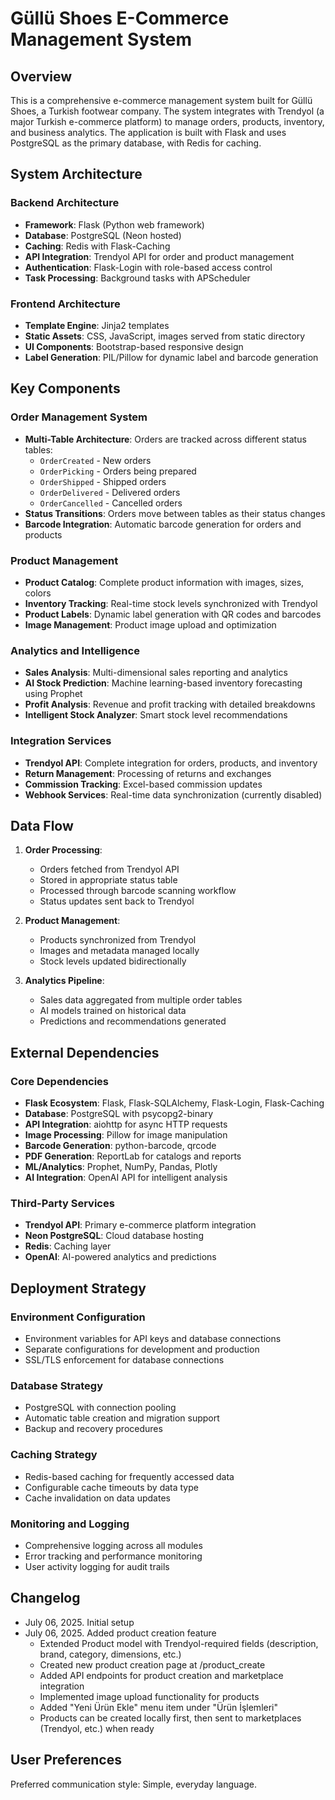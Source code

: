 # Güllü Shoes E-Commerce Management System

## Overview

This is a comprehensive e-commerce management system built for Güllü Shoes, a Turkish footwear company. The system integrates with Trendyol (a major Turkish e-commerce platform) to manage orders, products, inventory, and business analytics. The application is built with Flask and uses PostgreSQL as the primary database, with Redis for caching.

## System Architecture

### Backend Architecture
- **Framework**: Flask (Python web framework)
- **Database**: PostgreSQL (Neon hosted)
- **Caching**: Redis with Flask-Caching
- **API Integration**: Trendyol API for order and product management
- **Authentication**: Flask-Login with role-based access control
- **Task Processing**: Background tasks with APScheduler

### Frontend Architecture
- **Template Engine**: Jinja2 templates
- **Static Assets**: CSS, JavaScript, images served from static directory
- **UI Components**: Bootstrap-based responsive design
- **Label Generation**: PIL/Pillow for dynamic label and barcode generation

## Key Components

### Order Management System
- **Multi-Table Architecture**: Orders are tracked across different status tables:
  - `OrderCreated` - New orders
  - `OrderPicking` - Orders being prepared
  - `OrderShipped` - Shipped orders
  - `OrderDelivered` - Delivered orders
  - `OrderCancelled` - Cancelled orders
- **Status Transitions**: Orders move between tables as their status changes
- **Barcode Integration**: Automatic barcode generation for orders and products

### Product Management
- **Product Catalog**: Complete product information with images, sizes, colors
- **Inventory Tracking**: Real-time stock levels synchronized with Trendyol
- **Product Labels**: Dynamic label generation with QR codes and barcodes
- **Image Management**: Product image upload and optimization

### Analytics and Intelligence
- **Sales Analysis**: Multi-dimensional sales reporting and analytics
- **AI Stock Prediction**: Machine learning-based inventory forecasting using Prophet
- **Profit Analysis**: Revenue and profit tracking with detailed breakdowns
- **Intelligent Stock Analyzer**: Smart stock level recommendations

### Integration Services
- **Trendyol API**: Complete integration for orders, products, and inventory
- **Return Management**: Processing of returns and exchanges
- **Commission Tracking**: Excel-based commission updates
- **Webhook Services**: Real-time data synchronization (currently disabled)

## Data Flow

1. **Order Processing**:
   - Orders fetched from Trendyol API
   - Stored in appropriate status table
   - Processed through barcode scanning workflow
   - Status updates sent back to Trendyol

2. **Product Management**:
   - Products synchronized from Trendyol
   - Images and metadata managed locally
   - Stock levels updated bidirectionally

3. **Analytics Pipeline**:
   - Sales data aggregated from multiple order tables
   - AI models trained on historical data
   - Predictions and recommendations generated

## External Dependencies

### Core Dependencies
- **Flask Ecosystem**: Flask, Flask-SQLAlchemy, Flask-Login, Flask-Caching
- **Database**: PostgreSQL with psycopg2-binary
- **API Integration**: aiohttp for async HTTP requests
- **Image Processing**: Pillow for image manipulation
- **Barcode Generation**: python-barcode, qrcode
- **PDF Generation**: ReportLab for catalogs and reports
- **ML/Analytics**: Prophet, NumPy, Pandas, Plotly
- **AI Integration**: OpenAI API for intelligent analysis

### Third-Party Services
- **Trendyol API**: Primary e-commerce platform integration
- **Neon PostgreSQL**: Cloud database hosting
- **Redis**: Caching layer
- **OpenAI**: AI-powered analytics and predictions

## Deployment Strategy

### Environment Configuration
- Environment variables for API keys and database connections
- Separate configurations for development and production
- SSL/TLS enforcement for database connections

### Database Strategy
- PostgreSQL with connection pooling
- Automatic table creation and migration support
- Backup and recovery procedures

### Caching Strategy
- Redis-based caching for frequently accessed data
- Configurable cache timeouts by data type
- Cache invalidation on data updates

### Monitoring and Logging
- Comprehensive logging across all modules
- Error tracking and performance monitoring
- User activity logging for audit trails

## Changelog

- July 06, 2025. Initial setup
- July 06, 2025. Added product creation feature
  - Extended Product model with Trendyol-required fields (description, brand, category, dimensions, etc.)
  - Created new product creation page at /product_create
  - Added API endpoints for product creation and marketplace integration
  - Implemented image upload functionality for products
  - Added "Yeni Ürün Ekle" menu item under "Ürün İşlemleri"
  - Products can be created locally first, then sent to marketplaces (Trendyol, etc.) when ready

## User Preferences

Preferred communication style: Simple, everyday language.
